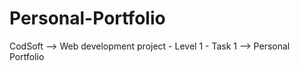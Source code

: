 # Personal-Portfolio
CodSoft  -->  Web development project - Level 1 - Task 1 -->  Personal Portfolio
